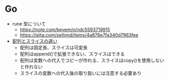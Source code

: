 # Go

- rune 型について
  - https://note.com/keyem/n/ndc5593719915
  - https://qiita.com/seihmd/items/4a878e7fa340d7963fee
- [配列とスライスの違い](https://qiita.com/tchnkmr/items/10071a53a8bce87b62a3)
  - 配列は固定長、スライスは可変長
  - 配列はappend()で拡張できない、スライスはできる
  - 配列は変数への代入でコピーが作れる、スライスはcopy()を使用しないと作れない
  - スライスの変数への代入後の取り扱いには注意する必要あり


